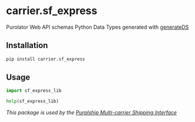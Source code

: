 # carrier.sf_express

Purolator Web API schemas Python Data Types generated with [generateDS](http://www.davekuhlman.org/generateDS.html)

## Installation

```bash
pip install carrier.sf_express
```

## Usage

```python
import sf_express_lib

help(sf_express_lib)
```

*This package is used by the [Purplship Multi-carrier Shipping Interface](https://github.com/PurplShip/purplship)*
